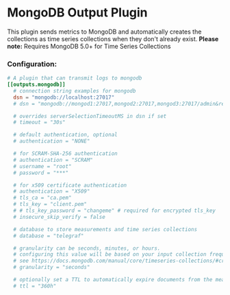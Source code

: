 # MongoDB Output Plugin

This plugin sends metrics to MongoDB and automatically creates the collections as time series collections when they don't already exist.
**Please note:** Requires MongoDB 5.0+ for Time Series Collections

### Configuration:

```toml
# A plugin that can transmit logs to mongodb
[[outputs.mongodb]]
  # connection string examples for mongodb
  dsn = "mongodb://localhost:27017"
  # dsn = "mongodb://mongod1:27017,mongod2:27017,mongod3:27017/admin&replicaSet=myReplSet&w=1"

  # overrides serverSelectionTimeoutMS in dsn if set
  # timeout = "30s"

  # default authentication, optional
  # authentication = "NONE"

  # for SCRAM-SHA-256 authentication
  # authentication = "SCRAM"
  # username = "root"
  # password = "***"

  # for x509 certificate authentication
  # authentication = "X509"
  # tls_ca = "ca.pem"
  # tls_key = "client.pem"
  # # tls_key_password = "changeme" # required for encrypted tls_key
  # insecure_skip_verify = false

  # database to store measurements and time series collections
  # database = "telegraf"

  # granularity can be seconds, minutes, or hours. 
  # configuring this value will be based on your input collection frequency. 
  # see https://docs.mongodb.com/manual/core/timeseries-collections/#create-a-time-series-collection
  # granularity = "seconds" 

  # optionally set a TTL to automatically expire documents from the measurement collections.
  # ttl = "360h" 
```